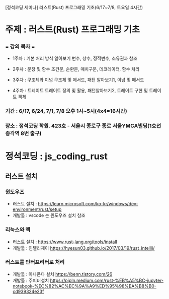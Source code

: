 [정석코딩 세미나] 러스트(Rust) 프로그래밍 기초(6/17~7/8, 토요일 4시간)

#  주제 : 러스트(Rust) 프로그래밍 기초


### = 강의 목차 =

- 1주차 : 기본 처리 방식 알아보기 변수, 상수, 정적변수, 소유권과 참조

- 2주차 : 문장 및 함수  조건문, 순환문, 매치구문, 데코레이터, 함수 처리

- 3주차 : 구조체와 이넘  구조체 및 메서드, 패턴 알아보기1, 이넘 및 메서드

- 4주차 :  트레이트  트레이트 정의  및 활용, 패턴알아보기2, 트레이트 구현 및 트레이트 객체


### 기간 : 6/17, 6/24, 7/1, 7/8 오후 1시~5시(4x4=16시간)

### 장소 : 정석코딩 학원. 423호 - 서울시 종로구 종로 서울YMCA빌딩(1호선 종각역 8번 출구)

# 정석코딩 : js_coding_rust


## 러스트 설치 

###  윈도우즈

- 러스트 설치 : https://learn.microsoft.com/ko-kr/windows/dev-environment/rust/setup
- 개발툴 : vscode 는 윈도우즈 설치 참조 

### 리눅스와 맥 
- 러스트 설치 : https://www.rust-lang.org/tools/install
- 개발툴 : 인텔리제이 https://hyesun03.github.io/2017/03/19/rust_intellij/


### 러스트를 인터프리터로 처리
- 개발툴 : 아나콘다 설치  https://benn.tistory.com/26 
- 개발툴 : 주피터설치 https://pipln.medium.com/rust-%EB%A5%BC-jupyter-notebook-%EC%82%AC%EC%9A%A9%ED%95%98%EA%B8%B0-cd939324e23f


  
